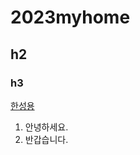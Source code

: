 # 2023myhome
## h2
### h3
[한성용](https://github.com/hanyong5/2023web/tree/main/20230216_banner) 

1. 안녕하세요.
2. 반갑습니다.
